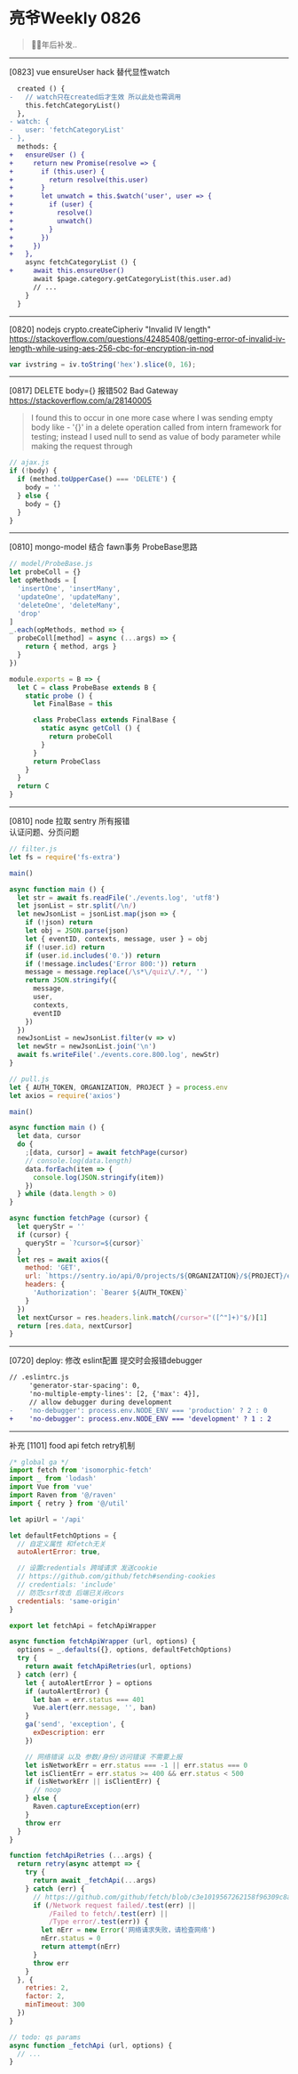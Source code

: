 # 亮爷Weekly 0826

> 年后补发..

---

[0823] vue ensureUser hack 替代显性watch

```diff
  created () {
-   // watch只在created后才生效 所以此处也需调用
    this.fetchCategoryList()
  },
- watch: {
-   user: 'fetchCategoryList'
- },
  methods: {
+   ensureUser () {
+     return new Promise(resolve => {
+       if (this.user) {
+         return resolve(this.user)
+       }
+       let unwatch = this.$watch('user', user => {
+         if (user) {
+           resolve()
+           unwatch()
+         }
+       })
+     })
+   },
    async fetchCategoryList () {
+     await this.ensureUser()
      await $page.category.getCategoryList(this.user.ad)
      // ...
    }
  }
```

---

[0820] nodejs crypto.createCipheriv "Invalid IV length"<br>
https://stackoverflow.com/questions/42485408/getting-error-of-invalid-iv-length-while-using-aes-256-cbc-for-encryption-in-nod

```js
var ivstring = iv.toString('hex').slice(0, 16);
```

---

[0817] DELETE body={} 报错502 Bad Gateway  
https://stackoverflow.com/a/28140005

> I found this to occur in one more case where I was sending empty body like - '{}' in a delete operation called from intern framework for testing; instead I used null to send as value of body parameter while making the request through

```js
// ajax.js
if (!body) {
  if (method.toUpperCase() === 'DELETE') {
    body = ''
  } else {
    body = {}
  }
}
```

---

[0810] mongo-model 结合 fawn事务 ProbeBase思路

```js
// model/ProbeBase.js
let probeColl = {}
let opMethods = [
  'insertOne', 'insertMany',
  'updateOne', 'updateMany',
  'deleteOne', 'deleteMany',
  'drop'
]
_.each(opMethods, method => {
  probeColl[method] = async (...args) => {
    return { method, args }
  }
})

module.exports = B => {
  let C = class ProbeBase extends B {
    static probe () {
      let FinalBase = this

      class ProbeClass extends FinalBase {
        static async getColl () {
          return probeColl
        }
      }
      return ProbeClass
    }
  }
  return C
}
```

---

[0810] node 拉取 sentry 所有报错  
认证问题、分页问题

```js
// filter.js
let fs = require('fs-extra')

main()

async function main () {
  let str = await fs.readFile('./events.log', 'utf8')
  let jsonList = str.split(/\n/)
  let newJsonList = jsonList.map(json => {
    if (!json) return
    let obj = JSON.parse(json)
    let { eventID, contexts, message, user } = obj
    if (!user.id) return
    if (user.id.includes('0.')) return
    if (!message.includes('Error 800:')) return
    message = message.replace(/\s*\/quiz\/.*/, '')
    return JSON.stringify({
      message,
      user,
      contexts,
      eventID
    })
  })
  newJsonList = newJsonList.filter(v => v)
  let newStr = newJsonList.join('\n')
  await fs.writeFile('./events.core.800.log', newStr)
}
```

```js
// pull.js
let { AUTH_TOKEN, ORGANIZATION, PROJECT } = process.env
let axios = require('axios')

main()

async function main () {
  let data, cursor
  do {
    ;[data, cursor] = await fetchPage(cursor)
    // console.log(data.length)
    data.forEach(item => {
      console.log(JSON.stringify(item))
    })
  } while (data.length > 0)
}

async function fetchPage (cursor) {
  let queryStr = ''
  if (cursor) {
    queryStr = `?cursor=${cursor}`
  }
  let res = await axios({
    method: 'GET',
    url: `https://sentry.io/api/0/projects/${ORGANIZATION}/${PROJECT}/events/${queryStr}`,
    headers: {
      'Authorization': `Bearer ${AUTH_TOKEN}`
    }
  })
  let nextCursor = res.headers.link.match(/cursor="([^"]+)"$/)[1]
  return [res.data, nextCursor]
}
```

---

[0720] deploy: 修改 eslint配置 提交时会报错debugger

```diff
// .eslintrc.js
     'generator-star-spacing': 0,
     'no-multiple-empty-lines': [2, {'max': 4}],
     // allow debugger during development
-    'no-debugger': process.env.NODE_ENV === 'production' ? 2 : 0
+    'no-debugger': process.env.NODE_ENV === 'development' ? 1 : 2

```

---

补充 [1101] food api fetch retry机制

```js
/* global ga */
import fetch from 'isomorphic-fetch'
import _ from 'lodash'
import Vue from 'vue'
import Raven from '@/raven'
import { retry } from '@/util'

let apiUrl = '/api'

let defaultFetchOptions = {
  // 自定义属性 和fetch无关
  autoAlertError: true,

  // 设置credentials 跨域请求 发送cookie
  // https://github.com/github/fetch#sending-cookies
  // credentials: 'include'
  // 防范csrf攻击 后端已关闭cors
  credentials: 'same-origin'
}

export let fetchApi = fetchApiWrapper

async function fetchApiWrapper (url, options) {
  options = _.defaults({}, options, defaultFetchOptions)
  try {
    return await fetchApiRetries(url, options)
  } catch (err) {
    let { autoAlertError } = options
    if (autoAlertError) {
      let ban = err.status === 401
      Vue.alert(err.message, '', ban)
    }
    ga('send', 'exception', {
      exDescription: err
    })

    // 网络错误 以及 参数/身份/访问错误 不需要上报
    let isNetworkErr = err.status === -1 || err.status === 0
    let isClientErr = err.status >= 400 && err.status < 500
    if (isNetworkErr || isClientErr) {
      // noop
    } else {
      Raven.captureException(err)
    }
    throw err
  }
}

function fetchApiRetries (...args) {
  return retry(async attempt => {
    try {
      return await _fetchApi(...args)
    } catch (err) {
      // https://github.com/github/fetch/blob/c3e1019567262158f96309c8a9579adddaa7f894/fetch.js#L438-L444
      if (/Network request failed/.test(err) ||
          /Failed to fetch/.test(err) ||
          /Type error/.test(err)) {
        let nErr = new Error('网络请求失败，请检查网络')
        nErr.status = 0
        return attempt(nErr)
      }
      throw err
    }
  }, {
    retries: 2,
    factor: 2,
    minTimeout: 300
  })
}

// todo: qs params
async function _fetchApi (url, options) {
  // ...
}
```
